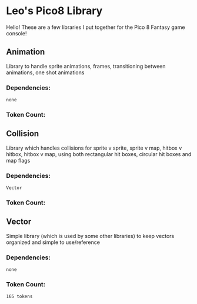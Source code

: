# Leo's Pico8 Library

Hello! These are a few libraries I put together for the Pico 8 Fantasy game console! 


## Animation
Library to handle sprite animations, frames, transitioning between animations, one shot animations
### Dependencies:
    none
### Token Count:

## Collision
Library which handles collisions for sprite v sprite, sprite v map, hitbox v hitbox, hitbox v map, using both rectangular hit boxes, circular hit boxes and map flags
### Dependencies:
    Vector
### Token Count:

## Vector 
Simple library (which is used by some other libraries) to keep vectors organized and simple to use/reference
### Dependencies:
    none
### Token Count:
    165 tokens